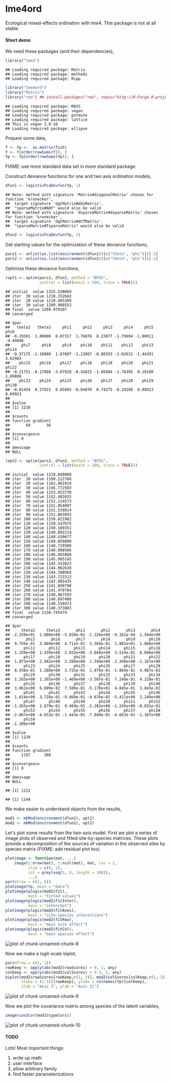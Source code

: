 lme4ord
=======

Ecological mixed-effects ordination with lme4.  This package is not at all stable.

#### Short demo

We need these packages (and their dependencies),

```r
library("lme4")
```

```
## Loading required package: Matrix
## Loading required package: methods
## Loading required package: Rcpp
```

```r
library("lme4ord")
library("Matrix")
library("reo") ## install.packages("reo", repos="http://R-Forge.R-project.org")
```

```
## Loading required package: MASS
## Loading required package: vegan
## Loading required package: permute
## Loading required package: lattice
## This is vegan 2.0-10
## Loading required package: ellipse
```
Prepare some data,

```r
Y <- Yp <-  as.matrix(fish)
Y <- Y[order(rowSums(Y)), ]
Yp <- Yp[order(rowSums(Yp)), ]
```
FIXME:  use more standard data set in more standard package.

Construct deviance functions for one and two axis ordination models,

```r
dfun1 <- logisticPcaDevfun(Yp, 1)
```

```
## Note: method with signature 'Matrix#diagonalMatrix' chosen for function 'kronecker',
##  target signature 'dgCMatrix#ddiMatrix'.
##  "sparseMatrix#ANY" would also be valid
## Note: method with signature 'dsparseMatrix#dsparseMatrix' chosen for function 'kronecker',
##  target signature 'dgCMatrix#dtTMatrix'.
##  "sparseMatrix#TsparseMatrix" would also be valid
```

```r
dfun2 <- logisticPcaDevfun(Yp, 2)
```
Get starting values for the optimization of these deviance functions,

```r
pars1 <- unlist(as.list(environment(dfun1))[c("theta", "phi")])[-1]
pars2 <- unlist(as.list(environment(dfun2))[c("theta", "phi")])[-1]
```
Optimize these deviance functions,

```r
(opt1 <- optim(pars1, dfun1, method = "BFGS",
               control = list(maxit = 500, trace = TRUE)))
```

```
## initial  value 1325.538069 
## iter  10 value 1218.152643
## iter  20 value 1210.485369
## iter  30 value 1209.980552
## final  value 1209.979107 
## converged
```

```
## $par
##   theta2   theta3     phi1     phi2     phi3     phi4     phi5     phi6 
## -0.29581  1.00000  0.07317  1.76878  0.23877 -1.79694 -1.00011 -4.44046 
##     phi7     phi8     phi9    phi10    phi11    phi12    phi13    phi14 
## -0.57175 -1.10880  1.07607 -1.12867 -0.80293 -2.62631 -1.44391  3.62983 
##    phi15    phi16    phi17    phi18    phi19    phi20    phi21    phi22 
## -0.21751 -0.17868 -3.07928 -0.42625 -1.05684 -1.76395  0.18100  1.89888 
##    phi23    phi24    phi25    phi26    phi27    phi28    phi29    phi30 
## -0.01454  0.37915  0.05665 -0.04070  0.74375 -0.19298  0.09923  0.09923 
## 
## $value
## [1] 1210
## 
## $counts
## function gradient 
##       69       36 
## 
## $convergence
## [1] 0
## 
## $message
## NULL
```

```r
(opt2 <- optim(pars2, dfun2, method = "BFGS",
               control = list(maxit = 500, trace = TRUE)))
```

```
## initial  value 1310.689060 
## iter  10 value 1199.212766
## iter  20 value 1162.981919
## iter  30 value 1156.772503
## iter  40 value 1153.923730
## iter  50 value 1152.482015
## iter  60 value 1152.124573
## iter  70 value 1151.854097
## iter  80 value 1151.539814
## iter  90 value 1151.003893
## iter 100 value 1150.821982
## iter 110 value 1150.547675
## iter 120 value 1150.169351
## iter 130 value 1149.892214
## iter 140 value 1149.430677
## iter 150 value 1149.059880
## iter 160 value 1148.729508
## iter 170 value 1148.098506
## iter 180 value 1146.965068
## iter 190 value 1145.995145
## iter 200 value 1145.433023
## iter 210 value 1144.962630
## iter 220 value 1144.398968
## iter 230 value 1143.721513
## iter 240 value 1142.985435
## iter 250 value 1141.899790
## iter 260 value 1141.470784
## iter 270 value 1140.967593
## iter 280 value 1140.697408
## iter 290 value 1140.539473
## iter 300 value 1140.373883
## final  value 1138.745479 
## converged
```

```
## $par
##     theta2     theta3       phi1       phi2       phi3       phi4 
## -2.259e+01  1.000e+00 -5.828e-01 -1.326e+00 -9.161e-04  1.544e+00 
##       phi5       phi6       phi7       phi8       phi9      phi10 
##  9.756e-01  3.069e+00  4.712e-01  5.568e-01  1.881e+01  1.066e+00 
##      phi11      phi12      phi13      phi14      phi15      phi16 
##  1.159e+00  1.439e+00  2.032e+00 -3.048e+00  3.514e-01  8.046e+00 
##      phi17      phi18      phi19      phi20      phi21      phi22 
##  1.873e+00  2.942e+00  2.208e+00  1.594e+00  2.348e+00 -1.167e+00 
##      phi23      phi24      phi25      phi26      phi27      phi28 
##  8.556e-01  1.260e+00  3.731e-01  1.879e-01 -1.864e-01  4.987e-01 
##      phi29      phi30      phi31      phi32      phi33      phi34 
##  1.265e+00  1.265e+00 -1.469e+00 -3.587e-01  7.248e-01  4.228e-01 
##      phi35      phi36      phi37      phi38      phi39      phi40 
##  3.062e+00  6.699e-02  7.580e-01 -5.170e+01  4.045e-01  3.843e-02 
##      phi41      phi42      phi43      phi44      phi45      phi46 
##  1.614e+00  3.728e-01 -9.869e-01 -9.676e-02 -5.411e+00  2.249e+00 
##      phi47      phi48      phi49      phi50      phi51      phi52 
## -1.265e+00  1.679e-01  9.469e-01 -2.282e+00 -1.245e+00 -8.831e-01 
##      phi53      phi54      phi55      phi56      phi57      phi58 
## -2.067e+00 -4.652e-01 -1.443e-01 -7.840e-01 -4.663e-01 -1.107e+00 
##      phi59 
## -1.106e+00 
## 
## $value
## [1] 1139
## 
## $counts
## function gradient 
##     1197      308 
## 
## $convergence
## [1] 0
## 
## $message
## NULL
```


```
## [1] 1212
```

```
## [1] 1144
```
We make easier to understand objects from the results,

```r
mod1 <- mkMod(environment(dfun1), opt1)
mod2 <- mkMod(environment(dfun2), opt2)
```

Let's plot some results from the two-axis model.  First we plot a series of image plots of observed and fitted site-by-species matrices.  These plots provide a decomposition of the sources of variation in the observed sites by species matrix (FIXME: add residual plot too).

```r
plotimage <- function(mat, ...)
    image(1:nrow(mat), 1:ncol(mat), mat, las = 1,
          zlim = c(0, 1),
          col = grey(seq(1, 0, length = 100)),
          ...)
par(mfrow = c(1, 6))
plotimage(Yp, main = "data")
plotimage(plogis(mod2$fit),
          main = "fitted values")
plotimage(plogis(mod2$fitInter),
          main = "intercept")
plotimage(plogis(mod2$fitAxes),
          main = "site-species interactions")
plotimage(plogis(mod2$fitRow),
          main = "main site effect")
plotimage(plogis(mod2$fitCol),
          main = "main species effect")
```

![plot of chunk unnamed-chunk-8](figure/unnamed-chunk-8.png) 

Now we make a logit-scale biplot,

```r
par(mfrow = c(1, 1))
rowKeep <- apply(abs(mod2$rowScores) > 0, 1, any)
colKeep <- apply(abs(mod2$colScores) > 0.3, 1, any)
biplot(mod2$rowScores[rowKeep,c(1, 2)], mod2$colScores[colKeep,c(1, 2)],
       xlabs = (1:52)[rowKeep], ylabs = colnames(Yp)[colKeep],
       xlab = "Axis I", ylab = "Axis II")
```

![plot of chunk unnamed-chunk-9](figure/unnamed-chunk-9.png) 

Now we plot the covariance matrix among species of the latent variables,

```r
image(cov2cor(mod2$typeCors))
```

![plot of chunk unnamed-chunk-10](figure/unnamed-chunk-10.png) 

#### TODO

Lots!  Most important things:

1. write up math
2. user interface
3. allow arbitrary family
4. find faster parameterizations
